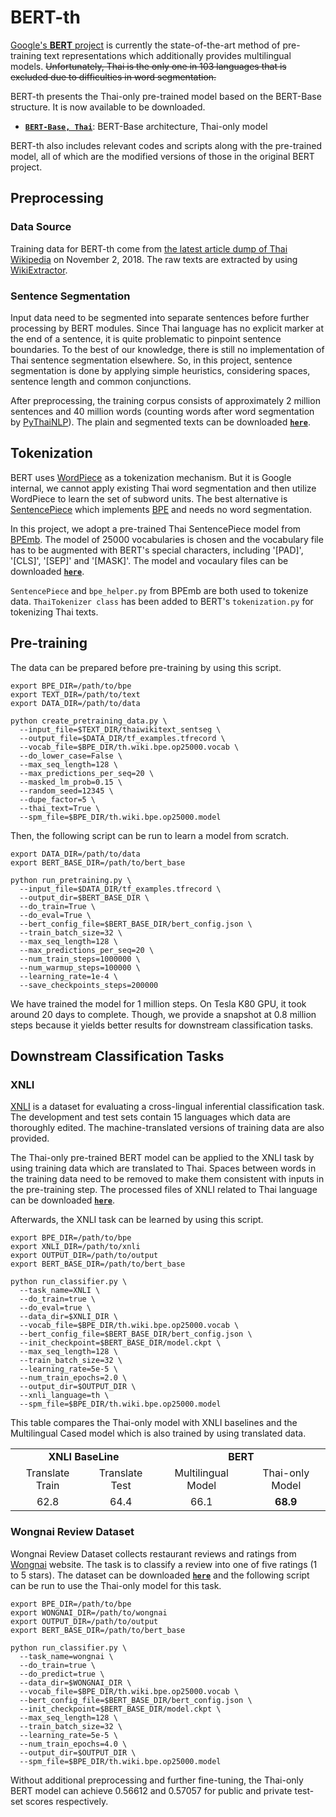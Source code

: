 
# BERT-th

[Google's **BERT** project](https://github.com/google-research/bert) is currently the state-of-the-art method of pre-training text representations which additionally provides multilingual models. ~~Unfortunately, Thai is the only one in 103 languages that is excluded due to difficulties in word segmentation.~~

BERT-th presents the Thai-only pre-trained model based on the BERT-Base structure. It is now available to be downloaded.
* **[`BERT-Base, Thai`](https://drive.google.com/open?id=1J3uuXZr_Se_XIFHj7zlTJ-C9wzI9W_ot)**: BERT-Base architecture, Thai-only model

BERT-th also includes relevant codes and scripts along with the pre-trained model, all of which are the modified versions of those in the original BERT project.

## Preprocessing

### Data Source

Training data for BERT-th come from [the latest article dump of Thai Wikipedia](https://dumps.wikimedia.org/thwiki/latest/thwiki-latest-pages-articles.xml.bz2) on November 2, 2018. The raw texts are extracted by using [WikiExtractor](https://github.com/attardi/wikiextractor).

### Sentence Segmentation

Input data need to be segmented into separate sentences before further processing by BERT modules. Since Thai language has no explicit marker at the end of a sentence, it is quite problematic to pinpoint sentence boundaries. To the best of our knowledge, there is still no implementation of Thai sentence segmentation elsewhere. So, in this project, sentence segmentation is done by applying simple heuristics, considering spaces, sentence length and common conjunctions.

After preprocessing, the training corpus consists of approximately 2 million sentences and 40 million words (counting words after word segmentation by [PyThaiNLP](https://github.com/PyThaiNLP/pythainlp)). The plain and segmented texts can be downloaded **[`here`](https://drive.google.com/file/d/1QZSOpikO6Qc02gRmyeb_UiRLtTmUwGz1/view?usp=sharing)**.

## Tokenization

BERT uses [WordPiece](https://arxiv.org/pdf/1609.08144.pdf) as a tokenization mechanism. But it is Google internal, we cannot apply existing Thai word segmentation and then utilize WordPiece to learn the set of subword units. The best alternative is [SentencePiece](https://github.com/google/sentencepiece) which implements [BPE](https://arxiv.org/abs/1508.07909) and needs no word segmentation.

In this project, we adopt a pre-trained Thai SentencePiece model from [BPEmb](https://github.com/bheinzerling/bpemb). The model of 25000 vocabularies is chosen and the vocabulary file has to be augmented with BERT's special characters, including '[PAD]', '[CLS]', '[SEP]' and '[MASK]'. The model and vocaulary files can be downloaded **[`here`](https://drive.google.com/file/d/1F7pCgt3vPlarI9RxKtOZUrC_67KMNQ1W/view?usp=sharing)**.

`SentencePiece` and `bpe_helper.py` from BPEmb are both used to tokenize data. `ThaiTokenizer class` has been added to BERT's `tokenization.py` for tokenizing Thai texts.

## Pre-training

The data can be prepared before pre-training by using this script.

```shell
export BPE_DIR=/path/to/bpe
export TEXT_DIR=/path/to/text
export DATA_DIR=/path/to/data

python create_pretraining_data.py \
  --input_file=$TEXT_DIR/thaiwikitext_sentseg \
  --output_file=$DATA_DIR/tf_examples.tfrecord \
  --vocab_file=$BPE_DIR/th.wiki.bpe.op25000.vocab \
  --do_lower_case=False \
  --max_seq_length=128 \
  --max_predictions_per_seq=20 \
  --masked_lm_prob=0.15 \
  --random_seed=12345 \
  --dupe_factor=5 \
  --thai_text=True \
  --spm_file=$BPE_DIR/th.wiki.bpe.op25000.model
```

Then, the following script can be run to learn a model from scratch.

```shell
export DATA_DIR=/path/to/data
export BERT_BASE_DIR=/path/to/bert_base

python run_pretraining.py \
  --input_file=$DATA_DIR/tf_examples.tfrecord \
  --output_dir=$BERT_BASE_DIR \
  --do_train=True \
  --do_eval=True \
  --bert_config_file=$BERT_BASE_DIR/bert_config.json \
  --train_batch_size=32 \
  --max_seq_length=128 \
  --max_predictions_per_seq=20 \
  --num_train_steps=1000000 \
  --num_warmup_steps=100000 \
  --learning_rate=1e-4 \
  --save_checkpoints_steps=200000
```

We have trained the model for 1 million steps. On Tesla K80 GPU, it took around 20 days to complete. Though, we provide a snapshot at 0.8 million steps because it yields better results for downstream classification tasks.

## Downstream Classification Tasks

### XNLI

[XNLI](http://www.nyu.edu/projects/bowman/xnli/) is a dataset for evaluating a cross-lingual inferential classification task. The development and test sets contain 15 languages which data are thoroughly edited. The machine-translated versions of training data are also provided.

The Thai-only pre-trained BERT model can be applied to the XNLI task by using training data which are translated to Thai. Spaces between words in the training data need to be removed to make them consistent with inputs in the pre-training step. The processed files of XNLI related to Thai language can be downloaded **[`here`](https://drive.google.com/file/d/1ZAk1JfR6a0TSCkeyQ-EkRtk1w_mQDWFG/view?usp=sharing)**.

Afterwards, the XNLI task can be learned by using this script.

```shell
export BPE_DIR=/path/to/bpe
export XNLI_DIR=/path/to/xnli
export OUTPUT_DIR=/path/to/output
export BERT_BASE_DIR=/path/to/bert_base

python run_classifier.py \
  --task_name=XNLI \
  --do_train=true \
  --do_eval=true \
  --data_dir=$XNLI_DIR \
  --vocab_file=$BPE_DIR/th.wiki.bpe.op25000.vocab \
  --bert_config_file=$BERT_BASE_DIR/bert_config.json \
  --init_checkpoint=$BERT_BASE_DIR/model.ckpt \
  --max_seq_length=128 \
  --train_batch_size=32 \
  --learning_rate=5e-5 \
  --num_train_epochs=2.0 \
  --output_dir=$OUTPUT_DIR \
  --xnli_language=th \
  --spm_file=$BPE_DIR/th.wiki.bpe.op25000.model
```

This table compares the Thai-only model with XNLI baselines and the Multilingual Cased model which is also trained by using translated data.

<!-- Use html table because github markdown doesn't support colspan -->
<table>
  <tr>
    <td colspan="2" align="center"><b>XNLI BaseLine</b></td>
    <td colspan="2" align="center"><b>BERT</b></td>
  </tr>
  <tr>
    <td align="center">Translate Train</td>
    <td align="center">Translate Test</td>
    <td align="center">Multilingual Model</td>
    <td align="center">Thai-only Model</td>
  </tr>
    <td align="center">62.8</td>
    <td align="center">64.4</td>
    <td align="center">66.1</td>
    <td align="center"><b>68.9</b></td>
</table>

### Wongnai Review Dataset

Wongnai Review Dataset collects restaurant reviews and ratings from [Wongnai](https://www.wongnai.com/) website. The task is to classify a review into one of five ratings (1 to 5 stars). The dataset can be downloaded **[`here`](https://github.com/wongnai/wongnai-corpus)** and the following script can be run to use the Thai-only model for this task.

```shell
export BPE_DIR=/path/to/bpe
export WONGNAI_DIR=/path/to/wongnai
export OUTPUT_DIR=/path/to/output
export BERT_BASE_DIR=/path/to/bert_base

python run_classifier.py \
  --task_name=wongnai \
  --do_train=true \
  --do_predict=true \
  --data_dir=$WONGNAI_DIR \
  --vocab_file=$BPE_DIR/th.wiki.bpe.op25000.vocab \
  --bert_config_file=$BERT_BASE_DIR/bert_config.json \
  --init_checkpoint=$BERT_BASE_DIR/model.ckpt \
  --max_seq_length=128 \
  --train_batch_size=32 \
  --learning_rate=5e-5 \
  --num_train_epochs=4.0 \
  --output_dir=$OUTPUT_DIR \
  --spm_file=$BPE_DIR/th.wiki.bpe.op25000.model
```

Without additional preprocessing and further fine-tuning, the Thai-only BERT model can achieve 0.56612 and 0.57057 for public and private test-set scores respectively.
